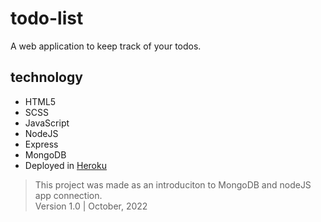 # todo-list

A web application to keep track of your todos.

## technology

- HTML5
- SCSS
- JavaScript
- NodeJS
- Express
- MongoDB
- Deployed in [Heroku](https://todo-list-leonard-porteria.herokuapp.com/)

> This project was made as an introduciton to MongoDB and nodeJS app connection. <br/>
> Version 1.0 | October, 2022
